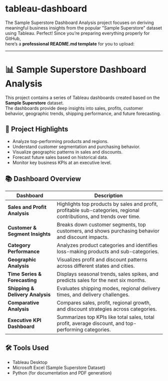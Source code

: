 # tableau-dashboard
The Sample Superstore Dashboard Analysis project focuses on deriving meaningful business insights from the popular "Sample Superstore" dataset using Tableau. 
Perfect! Since you’re preparing everything properly for GitHub,  
here’s a **professional README.md template** for you to upload:

---

# 📊 Sample Superstore Dashboard Analysis

This project contains a series of Tableau dashboards created based on the **Sample Superstore** dataset.  
The dashboards provide deep insights into sales, profits, customer behavior, geographic trends, shipping performance, and future forecasting.

## 🚀 Project Highlights
- Analyze top-performing products and regions.
- Understand customer segmentation and purchasing behavior.
- Visualize geographic patterns in sales and discounts.
- Forecast future sales based on historical data.
- Monitor key business KPIs at an executive level.

## 📚 Dashboard Overview

| Dashboard | Description |
|-----------|-------------|
| **Sales and Profit Analysis** | Highlights top products by sales and profit, profitable sub-categories, regional contributions, and trends over time. |
| **Customer & Segment Insights** | Breaks down customer segments, top customers, and shows purchasing behavior and discount impacts. |
| **Category Performance** | Analyzes product categories and identifies loss-making products and sub-categories. |
| **Geographic Analysis** | Visualizes profit and discount patterns across different states and cities. |
| **Time Series & Forecasting** | Displays seasonal trends, sales spikes, and predicts sales for the next six months. |
| **Shipping & Delivery Analysis** | Evaluates shipping modes, regional delivery times, and delivery challenges. |
| **Comparative Analysis** | Compares sales, profit, regional growth, and discount strategies across categories. |
| **Executive KPI Dashboard** | Summarizes top KPIs like total sales, total profit, average discount, and top-performing categories. |

## 🛠️ Tools Used
- Tableau Desktop
- Microsoft Excel (Sample Superstore Dataset)
- Python (for documentation and PDF generation)

